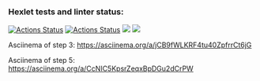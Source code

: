 ### Hexlet tests and linter status:
[![Actions Status](https://github.com/dmsiods/python-project-50/actions/workflows/hexlet-check.yml/badge.svg)](https://github.com/dmsiods/python-project-50/actions)
[![Actions Status](https://github.com/dmsiods/python-project-50/actions/workflows/first-check.yml/badge.svg)](https://github.com/dmsiods/python-project-50/actions)
<a href="https://codeclimate.com/github/dmsiods/python-project-50/maintainability"><img src="https://api.codeclimate.com/v1/badges/4584c03a3ac485179e1d/maintainability" /></a>
<a href="https://codeclimate.com/github/dmsiods/python-project-50/test_coverage"><img src="https://api.codeclimate.com/v1/badges/4584c03a3ac485179e1d/test_coverage" /></a>

Asciinema of step 3: https://asciinema.org/a/jCB9fWLKRF4tu40ZpfrrCt6jG

Asciinema of step 5: https://asciinema.org/a/CcNIC5KpsrZeqxBpDGu2dCrPW
